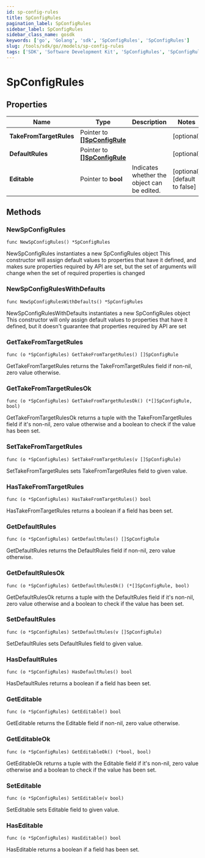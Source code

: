 ```yaml
---
id: sp-config-rules
title: SpConfigRules
pagination_label: SpConfigRules
sidebar_label: SpConfigRules
sidebar_class_name: gosdk
keywords: ['go', 'Golang', 'sdk', 'SpConfigRules', 'SpConfigRules'] 
slug: /tools/sdk/go//models/sp-config-rules
tags: ['SDK', 'Software Development Kit', 'SpConfigRules', 'SpConfigRules']
---
```


# SpConfigRules

## Properties

Name | Type | Description | Notes
------------ | ------------- | ------------- | -------------
**TakeFromTargetRules** | Pointer to [**[]SpConfigRule**](sp-config-rule) |  | [optional] 
**DefaultRules** | Pointer to [**[]SpConfigRule**](sp-config-rule) |  | [optional] 
**Editable** | Pointer to **bool** | Indicates whether the object can be edited. | [optional] [default to false]

## Methods

### NewSpConfigRules

`func NewSpConfigRules() *SpConfigRules`

NewSpConfigRules instantiates a new SpConfigRules object
This constructor will assign default values to properties that have it defined,
and makes sure properties required by API are set, but the set of arguments
will change when the set of required properties is changed

### NewSpConfigRulesWithDefaults

`func NewSpConfigRulesWithDefaults() *SpConfigRules`

NewSpConfigRulesWithDefaults instantiates a new SpConfigRules object
This constructor will only assign default values to properties that have it defined,
but it doesn't guarantee that properties required by API are set

### GetTakeFromTargetRules

`func (o *SpConfigRules) GetTakeFromTargetRules() []SpConfigRule`

GetTakeFromTargetRules returns the TakeFromTargetRules field if non-nil, zero value otherwise.

### GetTakeFromTargetRulesOk

`func (o *SpConfigRules) GetTakeFromTargetRulesOk() (*[]SpConfigRule, bool)`

GetTakeFromTargetRulesOk returns a tuple with the TakeFromTargetRules field if it's non-nil, zero value otherwise
and a boolean to check if the value has been set.

### SetTakeFromTargetRules

`func (o *SpConfigRules) SetTakeFromTargetRules(v []SpConfigRule)`

SetTakeFromTargetRules sets TakeFromTargetRules field to given value.

### HasTakeFromTargetRules

`func (o *SpConfigRules) HasTakeFromTargetRules() bool`

HasTakeFromTargetRules returns a boolean if a field has been set.

### GetDefaultRules

`func (o *SpConfigRules) GetDefaultRules() []SpConfigRule`

GetDefaultRules returns the DefaultRules field if non-nil, zero value otherwise.

### GetDefaultRulesOk

`func (o *SpConfigRules) GetDefaultRulesOk() (*[]SpConfigRule, bool)`

GetDefaultRulesOk returns a tuple with the DefaultRules field if it's non-nil, zero value otherwise
and a boolean to check if the value has been set.

### SetDefaultRules

`func (o *SpConfigRules) SetDefaultRules(v []SpConfigRule)`

SetDefaultRules sets DefaultRules field to given value.

### HasDefaultRules

`func (o *SpConfigRules) HasDefaultRules() bool`

HasDefaultRules returns a boolean if a field has been set.

### GetEditable

`func (o *SpConfigRules) GetEditable() bool`

GetEditable returns the Editable field if non-nil, zero value otherwise.

### GetEditableOk

`func (o *SpConfigRules) GetEditableOk() (*bool, bool)`

GetEditableOk returns a tuple with the Editable field if it's non-nil, zero value otherwise
and a boolean to check if the value has been set.

### SetEditable

`func (o *SpConfigRules) SetEditable(v bool)`

SetEditable sets Editable field to given value.

### HasEditable

`func (o *SpConfigRules) HasEditable() bool`

HasEditable returns a boolean if a field has been set.


